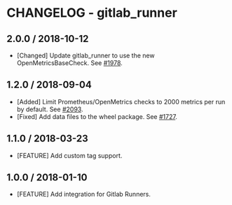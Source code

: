 # CHANGELOG - gitlab_runner

## 2.0.0 / 2018-10-12

* [Changed] Update gitlab_runner to use the new OpenMetricsBaseCheck. See [#1978](https://github.com/DataDog/integrations-core/pull/1978).

## 1.2.0 / 2018-09-04

* [Added] Limit Prometheus/OpenMetrics checks to 2000 metrics per run by default. See [#2093](https://github.com/DataDog/integrations-core/pull/2093).
* [Fixed] Add data files to the wheel package. See [#1727](https://github.com/DataDog/integrations-core/pull/1727).

## 1.1.0 / 2018-03-23

* [FEATURE] Add custom tag support.

## 1.0.0 / 2018-01-10

* [FEATURE] Add integration for Gitlab Runners.
